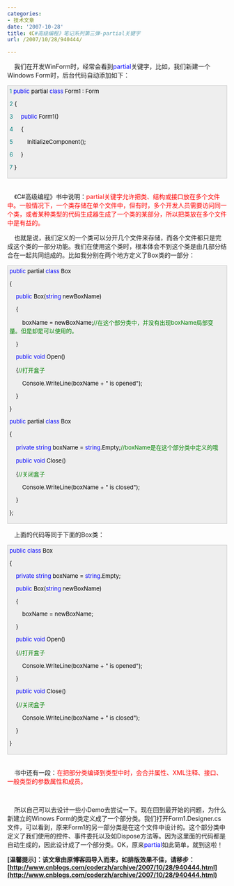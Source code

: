 ```yaml
---
categories:
- 技术文章
date: '2007-10-28'
title: 《C#高级编程》笔记系列第三弹-partial关键字
url: /2007/10/28/940444/

---
```



&nbsp;&nbsp;&nbsp; 我们在开发WinForm时，经常会看到<span style="color: blue;">partial</span>关键字，比如，我们新建一个Windows Form时，后台代码自动添加如下：

<div style="border: 1px solid rgb(204, 204, 204); padding: 4px 5px 4px 4px; background-color: rgb(238, 238, 238); font-size: 13px; width: 98%;"><span style="color: rgb(0, 128, 128);">1</span>&nbsp;<span style="color: rgb(0, 0, 255);">public</span><span style="color: rgb(0, 0, 0);">&nbsp;partial&nbsp;</span><span style="color: rgb(0, 0, 255);">class</span><span style="color: rgb(0, 0, 0);">&nbsp;Form1&nbsp;:&nbsp;Form

</span><span style="color: rgb(0, 128, 128);">2</span>&nbsp;<span style="color: rgb(0, 0, 0);">{

</span><span style="color: rgb(0, 128, 128);">3</span>&nbsp;<span style="color: rgb(0, 0, 0);">&nbsp;&nbsp;&nbsp;&nbsp;</span><span style="color: rgb(0, 0, 255);">public</span><span style="color: rgb(0, 0, 0);">&nbsp;Form1()

</span><span style="color: rgb(0, 128, 128);">4</span>&nbsp;<span style="color: rgb(0, 0, 0);">&nbsp;&nbsp;&nbsp;&nbsp;{

</span><span style="color: rgb(0, 128, 128);">5</span>&nbsp;<span style="color: rgb(0, 0, 0);">&nbsp;&nbsp;&nbsp;&nbsp;&nbsp;&nbsp;&nbsp;&nbsp;InitializeComponent();

</span><span style="color: rgb(0, 128, 128);">6</span>&nbsp;<span style="color: rgb(0, 0, 0);">&nbsp;&nbsp;&nbsp;&nbsp;}

</span><span style="color: rgb(0, 128, 128);">7</span>&nbsp;<span style="color: rgb(0, 0, 0);">}</span></div>
&nbsp;&nbsp;&nbsp; 

&nbsp;&nbsp;&nbsp; 《C#高级编程》书中说明：<span style="color: red;">partial关键字允许把类、结构或接口放在多个文件中。一般情况下，一个类存储在单个文件中，但有时，多个开发人员需要访问同一个类，或者某种类型的代码生成器生成了一个类的某部分，所以把类放在多个文件中是有益的。

</span>&nbsp;&nbsp;&nbsp; 也就是说，我们定义的一个类可以分开几个文件来存储，而各个文件都只是完成这个类的一部分功能。我们在使用这个类时，根本体会不到这个类是由几部分结合在一起共同组成的。比如我分别在两个地方定义了Box类的一部分：

<div style="border: 1px solid rgb(204, 204, 204); padding: 4px 5px 4px 4px; background-color: rgb(238, 238, 238); font-size: 13px; width: 98%;"><span style="color: rgb(0, 0, 255);">public</span><span style="color: rgb(0, 0, 0);">&nbsp;partial&nbsp;</span><span style="color: rgb(0, 0, 255);">class</span><span style="color: rgb(0, 0, 0);">&nbsp;Box

{

&nbsp;&nbsp;&nbsp;&nbsp;</span><span style="color: rgb(0, 0, 255);">public</span><span style="color: rgb(0, 0, 0);">&nbsp;Box(</span><span style="color: rgb(0, 0, 255);">string</span><span style="color: rgb(0, 0, 0);">&nbsp;newBoxName)

&nbsp;&nbsp;&nbsp;&nbsp;{

&nbsp;&nbsp;&nbsp;&nbsp;&nbsp;&nbsp;&nbsp;&nbsp;boxName&nbsp;</span><span style="color: rgb(0, 0, 0);">=</span><span style="color: rgb(0, 0, 0);">&nbsp;newBoxName;</span><span style="color: rgb(0, 128, 0);">//</span><span style="color: rgb(0, 128, 0);">在这个部分类中，并没有出现boxName局部变量。但是却是可以使用的。</span><span style="color: rgb(0, 128, 0);">

</span><span style="color: rgb(0, 0, 0);">&nbsp;&nbsp;&nbsp;&nbsp;}

&nbsp;&nbsp;&nbsp;&nbsp;</span><span style="color: rgb(0, 0, 255);">public</span><span style="color: rgb(0, 0, 0);">&nbsp;</span><span style="color: rgb(0, 0, 255);">void</span><span style="color: rgb(0, 0, 0);">&nbsp;Open()

&nbsp;&nbsp;&nbsp;&nbsp;{</span><span style="color: rgb(0, 128, 0);">//</span><span style="color: rgb(0, 128, 0);">打开盒子</span><span style="color: rgb(0, 128, 0);">

</span><span style="color: rgb(0, 0, 0);">&nbsp;&nbsp;&nbsp;&nbsp;&nbsp;&nbsp;&nbsp;&nbsp;Console.WriteLine(boxName&nbsp;</span><span style="color: rgb(0, 0, 0);">+</span><span style="color: rgb(0, 0, 0);">&nbsp;</span><span style="color: rgb(0, 0, 0);">"</span><span style="color: rgb(0, 0, 0);">&nbsp;is&nbsp;opened</span><span style="color: rgb(0, 0, 0);">"</span><span style="color: rgb(0, 0, 0);">);

&nbsp;&nbsp;&nbsp;&nbsp;}

}

</span><span style="color: rgb(0, 0, 255);">public</span><span style="color: rgb(0, 0, 0);">&nbsp;partial&nbsp;</span><span style="color: rgb(0, 0, 255);">class</span><span style="color: rgb(0, 0, 0);">&nbsp;Box

{

&nbsp;&nbsp;&nbsp;&nbsp;</span><span style="color: rgb(0, 0, 255);">private</span><span style="color: rgb(0, 0, 0);">&nbsp;</span><span style="color: rgb(0, 0, 255);">string</span><span style="color: rgb(0, 0, 0);">&nbsp;boxName&nbsp;</span><span style="color: rgb(0, 0, 0);">=</span><span style="color: rgb(0, 0, 0);">&nbsp;</span><span style="color: rgb(0, 0, 255);">string</span><span style="color: rgb(0, 0, 0);">.Empty;</span><span style="color: rgb(0, 128, 0);">//</span><span style="color: rgb(0, 128, 0);">boxName是在这个部分类中定义的哦</span><span style="color: rgb(0, 128, 0);">

</span><span style="color: rgb(0, 0, 0);">&nbsp;&nbsp;&nbsp;&nbsp;</span><span style="color: rgb(0, 0, 255);">public</span><span style="color: rgb(0, 0, 0);">&nbsp;</span><span style="color: rgb(0, 0, 255);">void</span><span style="color: rgb(0, 0, 0);">&nbsp;Close()

&nbsp;&nbsp;&nbsp;&nbsp;{</span><span style="color: rgb(0, 128, 0);">//</span><span style="color: rgb(0, 128, 0);">关闭盒子</span><span style="color: rgb(0, 128, 0);">

</span><span style="color: rgb(0, 0, 0);">&nbsp;&nbsp;&nbsp;&nbsp;&nbsp;&nbsp;&nbsp;&nbsp;Console.WriteLine(boxName&nbsp;</span><span style="color: rgb(0, 0, 0);">+</span><span style="color: rgb(0, 0, 0);">&nbsp;</span><span style="color: rgb(0, 0, 0);">"</span><span style="color: rgb(0, 0, 0);">&nbsp;is&nbsp;closed</span><span style="color: rgb(0, 0, 0);">"</span><span style="color: rgb(0, 0, 0);">);

&nbsp;&nbsp;&nbsp;&nbsp;}

};</span></div>

&nbsp;&nbsp;&nbsp; 上面的代码等同于下面的Box类：

<div style="border: 1px solid rgb(204, 204, 204); padding: 4px 5px 4px 4px; background-color: rgb(238, 238, 238); font-size: 13px; width: 98%;"><span style="color: rgb(0, 0, 255);">public</span><span style="color: rgb(0, 0, 0);">&nbsp;</span><span style="color: rgb(0, 0, 255);">class</span><span style="color: rgb(0, 0, 0);">&nbsp;Box

{

&nbsp;&nbsp;&nbsp;&nbsp;</span><span style="color: rgb(0, 0, 255);">private</span><span style="color: rgb(0, 0, 0);">&nbsp;</span><span style="color: rgb(0, 0, 255);">string</span><span style="color: rgb(0, 0, 0);">&nbsp;boxName&nbsp;</span><span style="color: rgb(0, 0, 0);">=</span><span style="color: rgb(0, 0, 0);">&nbsp;</span><span style="color: rgb(0, 0, 255);">string</span><span style="color: rgb(0, 0, 0);">.Empty;

&nbsp;&nbsp;&nbsp;&nbsp;</span><span style="color: rgb(0, 0, 255);">public</span><span style="color: rgb(0, 0, 0);">&nbsp;Box(</span><span style="color: rgb(0, 0, 255);">string</span><span style="color: rgb(0, 0, 0);">&nbsp;newBoxName)

&nbsp;&nbsp;&nbsp;&nbsp;{

&nbsp;&nbsp;&nbsp;&nbsp;&nbsp;&nbsp;&nbsp;&nbsp;boxName&nbsp;</span><span style="color: rgb(0, 0, 0);">=</span><span style="color: rgb(0, 0, 0);">&nbsp;newBoxName;

&nbsp;&nbsp;&nbsp;&nbsp;}

&nbsp;&nbsp;&nbsp;&nbsp;</span><span style="color: rgb(0, 0, 255);">public</span><span style="color: rgb(0, 0, 0);">&nbsp;</span><span style="color: rgb(0, 0, 255);">void</span><span style="color: rgb(0, 0, 0);">&nbsp;Open()

&nbsp;&nbsp;&nbsp;&nbsp;{</span><span style="color: rgb(0, 128, 0);">//</span><span style="color: rgb(0, 128, 0);">打开盒子</span><span style="color: rgb(0, 128, 0);">

</span><span style="color: rgb(0, 0, 0);">&nbsp;&nbsp;&nbsp;&nbsp;&nbsp;&nbsp;&nbsp;&nbsp;Console.WriteLine(boxName&nbsp;</span><span style="color: rgb(0, 0, 0);">+</span><span style="color: rgb(0, 0, 0);">&nbsp;</span><span style="color: rgb(0, 0, 0);">"</span><span style="color: rgb(0, 0, 0);">&nbsp;is&nbsp;opened</span><span style="color: rgb(0, 0, 0);">"</span><span style="color: rgb(0, 0, 0);">);

&nbsp;&nbsp;&nbsp;&nbsp;}

&nbsp;&nbsp;&nbsp;&nbsp;</span><span style="color: rgb(0, 0, 255);">public</span><span style="color: rgb(0, 0, 0);">&nbsp;</span><span style="color: rgb(0, 0, 255);">void</span><span style="color: rgb(0, 0, 0);">&nbsp;Close()

&nbsp;&nbsp;&nbsp;&nbsp;{</span><span style="color: rgb(0, 128, 0);">//</span><span style="color: rgb(0, 128, 0);">关闭盒子</span><span style="color: rgb(0, 128, 0);">

</span><span style="color: rgb(0, 0, 0);">&nbsp;&nbsp;&nbsp;&nbsp;&nbsp;&nbsp;&nbsp;&nbsp;Console.WriteLine(boxName&nbsp;</span><span style="color: rgb(0, 0, 0);">+</span><span style="color: rgb(0, 0, 0);">&nbsp;</span><span style="color: rgb(0, 0, 0);">"</span><span style="color: rgb(0, 0, 0);">&nbsp;is&nbsp;closed</span><span style="color: rgb(0, 0, 0);">"</span><span style="color: rgb(0, 0, 0);">);

&nbsp;&nbsp;&nbsp;&nbsp;}

}</span></div>
&nbsp;&nbsp;&nbsp; 

&nbsp;&nbsp;&nbsp; 书中还有一段：<span style="color: red;">在把部分类编译到类型中时，会合并属性、XML注释、接口、一般类型的参数属性和成员。</span>

&nbsp;&nbsp;&nbsp; 

&nbsp;&nbsp;&nbsp; 所以自己可以去设计一些小Demo去尝试一下。现在回到最开始的问题，为什么新建立的Winows Form的类定义成了一个部分类。我们打开Form1.Designer.cs文件，可以看到，原来Form1的另一部分类是在这个文件中设计的。这个部分类中定义了我们使用的控件、事件委托以及如Dispose方法等。因为这里面的代码都是自动生成的，因此设计成了一个部分类。OK，原来<span style="color: blue;">partial</span>如此简单，就到这啦！

**[温馨提示]：该文章由原博客园导入而来，如排版效果不佳，请移步：[http://www.cnblogs.com/coderzh/archive/2007/10/28/940444.html](http://www.cnblogs.com/coderzh/archive/2007/10/28/940444.html)**